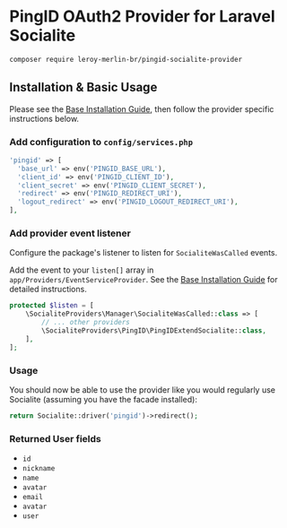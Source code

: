 # PingID OAuth2 Provider for Laravel Socialite

```bash
composer require leroy-merlin-br/pingid-socialite-provider
```

## Installation & Basic Usage

Please see the [Base Installation Guide](https://socialiteproviders.com/usage/), then follow the provider specific instructions below.

### Add configuration to `config/services.php`

```php
'pingid' => [
  'base_url' => env('PINGID_BASE_URL'),
  'client_id' => env('PINGID_CLIENT_ID'),  
  'client_secret' => env('PINGID_CLIENT_SECRET'),  
  'redirect' => env('PINGID_REDIRECT_URI'),
  'logout_redirect' => env('PINGID_LOGOUT_REDIRECT_URI'),
],
```

### Add provider event listener

Configure the package's listener to listen for `SocialiteWasCalled` events.

Add the event to your `listen[]` array in `app/Providers/EventServiceProvider`. See the [Base Installation Guide](https://socialiteproviders.com/usage/) for detailed instructions.

```php
protected $listen = [
    \SocialiteProviders\Manager\SocialiteWasCalled::class => [
        // ... other providers
        \SocialiteProviders\PingID\PingIDExtendSocialite::class,
    ],
];
```

### Usage

You should now be able to use the provider like you would regularly use Socialite (assuming you have the facade installed):

```php
return Socialite::driver('pingid')->redirect();
```

### Returned User fields

- ``id``
- ``nickname``
- ``name``
- ``avatar``
- ``email`` 
- ``avatar`` 
- ``user``
